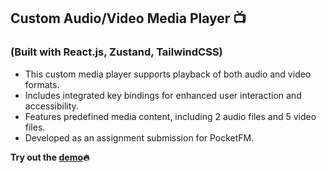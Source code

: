 ## Custom Audio/Video Media Player 📺
### (Built with React.js, Zustand, TailwindCSS)

- This custom media player supports playback of both audio and video formats.
- Includes integrated key bindings for enhanced user interaction and accessibility.
- Features predefined media content, including 2 audio files and 5 video files.
- Developed as an assignment submission for PocketFM.

**Try out the [demo](https://himanshuy007-media-player.netlify.app/)🔥**


